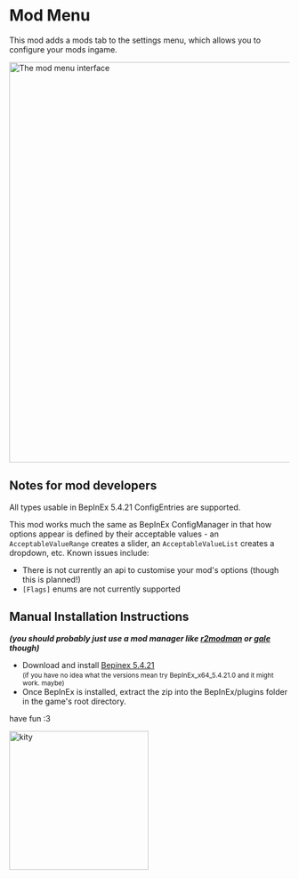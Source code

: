 # Mod Menu

This mod adds a mods tab to the settings menu, which allows you to configure your mods ingame.

<img src="https://files.catbox.moe/j5nqm8.png" width="720" alt="The mod menu interface">

## Notes for mod developers

All types usable in BepInEx 5.4.21 ConfigEntries are supported.

This mod works much the same as BepInEx ConfigManager in that how options appear is defined by their acceptable values -
an `AcceptableValueRange` creates a slider, an `AcceptableValueList` creates a dropdown, etc. Known issues include:

- There is not currently an api to customise your mod's options (though this is planned!)
- `[Flags]` enums are not currently supported

## Manual Installation Instructions

_**(you should probably just use a mod manager like [r2modman](https://thunderstore.io/c/straftat/p/ebkr/r2modman/) or [gale](https://thunderstore.io/c/straftat/p/Kesomannen/GaleModManager/) though)**_

- Download and install [Bepinex 5.4.21](https://github.com/BepInEx/BepInEx/releases/tag/v5.4.21) <br><small>(if you have no idea what the versions mean try BepInEx_x64_5.4.21.0 and it might work. maybe)</small>
- Once BepInEx is installed, extract the zip into the BepInEx/plugins folder in the game's root directory.

have fun :3

<img src ="https://files.catbox.moe/zqb82p.png" width="250" alt="kity">
